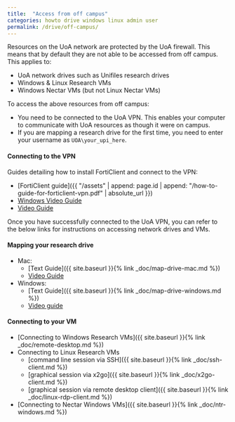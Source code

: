```yaml
---
title:  "Access from off campus"
categories: howto drive windows linux admin user
permalink: /drive/off-campus/
---
```

 
Resources on the UoA network are protected by the UoA firewall. This means that by default they are not able to be accessed from off campus. This applies to:
- UoA network drives such as Unifiles research drives
- Windows & Linux Research VMs
- Windows Nectar VMs (but not Linux Nectar VMs)  

To access the above resources from off campus:

- You need to be connected to the UoA VPN. This enables your computer to communicate with UoA resources as though it were on campus.
- If you are mapping a research drive for the first time, you need to enter your username as `UOA\your_upi_here`.

#### Connecting to the VPN
Guides detailing how to install FortiClient and connect to the VPN:

* [FortiClient guide]({{ "/assets" | append: page.id | append: "/how-to-guide-for-forticlient-vpn.pdf" | absolute_url }})
* [Windows Video Guide ]( https://youtu.be/xRTBHlLycm4)
* [Video Guide ]( https://youtu.be/tYSyPi9hM5Y)
  
Once you have successfully connected to the UoA VPN, you can refer to the below links for instructions on accessing network drives and VMs.
#### Mapping your research drive

* Mac:
    - [Text Guide]({{ site.baseurl }}{% link _doc/map-drive-mac.md %})
    - [Video Guide]( https://youtu.be/1TF_5Ejpmv4)
* Windows:
    - [Text Guide]({{ site.baseurl }}{% link _doc/map-drive-windows.md %})
    - [Video guide]( https://youtu.be/HNlL4UCZcIs)

#### Connecting to your VM

* [Connecting to Windows Research VMs]({{ site.baseurl }}{% link _doc/remote-desktop.md %})
* Connecting to Linux Research VMs
    - [command line session via SSH]({{ site.baseurl }}{% link _doc/ssh-client.md %})
    - [graphical session via x2go]({{ site.baseurl }}{% link _doc/x2go-client.md %})
    - [graphical session via remote desktop client]({{ site.baseurl }}{% link _doc/linux-rdp-client.md %})
* [Connecting to Nectar Windows VMs]({{ site.baseurl }}{% link _doc/ntr-windows.md %})
